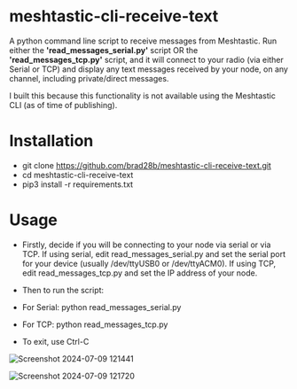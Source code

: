 # meshtastic-cli-receive-text
A python command line script to receive messages from Meshtastic. Run either the <b>'read_messages_serial.py'</b> script OR the <b>'read_messages_tcp.py'</b> script, and it will connect to your radio (via either Serial or TCP) and display any text messages received by your node, on any channel, including private/direct messages.

I built this because this functionality is not available using the Meshtastic CLI (as of time of publishing).

# Installation
* git clone https://github.com/brad28b/meshtastic-cli-receive-text.git
* cd meshtastic-cli-receive-text
* pip3 install -r requirements.txt

# Usage
* Firstly, decide if you will be connecting to your node via serial or via TCP. If using serial, edit read_messages_serial.py and set the serial port for your device (usually /dev/ttyUSB0 or /dev/ttyACM0). If using TCP, edit read_messages_tcp.py and set the IP address of your node.
* Then to run the script:
* For Serial: python read_messages_serial.py
* For TCP: python read_messages_tcp.py

* To exit, use Ctrl-C

![Screenshot 2024-07-09 121441](https://github.com/brad28b/meshtastic-cli-receive-text/assets/70585927/1217ff9f-0b42-4c30-818f-5d96e3d2522e)

![Screenshot 2024-07-09 121720](https://github.com/brad28b/meshtastic-cli-receive-text/assets/70585927/2b63295b-095d-42eb-8f9b-e48844c51055)
